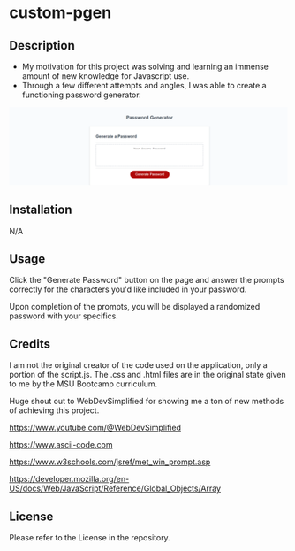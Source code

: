 # custom-pgen

## Description

- My motivation for this project was solving and learning an immense amount of new knowledge for Javascript use.
- Through a few different attempts and angles, I was able to create a functioning password generator.


![Image of the full website application](./Images/custom-pgen-full-page.png)

## Installation

N/A

## Usage

Click the "Generate Password" button on the page and answer the prompts correctly for the characters you'd like included in your password.

Upon completion of the prompts, you will be displayed a randomized password with your specifics.


## Credits

I am not the original creator of the code used on the application, only a portion of the script.js. The .css and .html files are in the original state given to me by the MSU Bootcamp curriculum.


Huge shout out to WebDevSimplified for showing me a ton of new methods of achieving this project.

https://www.youtube.com/@WebDevSimplified

https://www.ascii-code.com

https://www.w3schools.com/jsref/met_win_prompt.asp

https://developer.mozilla.org/en-US/docs/Web/JavaScript/Reference/Global_Objects/Array

## License

Please refer to the License in the repository.